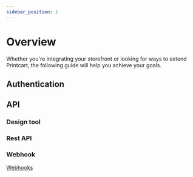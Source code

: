 ```yaml
---
sidebar_position: 1
---
```


# Overview

Whether you're integrating your storefront or looking for ways to extend Printcart, the following guide will help you achieve your goals.

## Authentication

## API

### Design tool

### Rest API

### Webhook

[Webhooks](/docs/reference/webhooks)